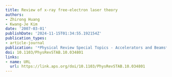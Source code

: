 ```yaml
---
title: Review of x-ray free-electron laser theory
authors:
- Zhirong Huang
- Kwang-Je Kim
date: '2007-03-01'
publishDate: '2024-11-15T01:34:55.192154Z'
publication_types:
- article-journal
publication: '*Physical Review Special Topics - Accelerators and Beams*'
doi: 10.1103/PhysRevSTAB.10.034801
links:
- name: URL
  url: https://link.aps.org/doi/10.1103/PhysRevSTAB.10.034801
---
```

